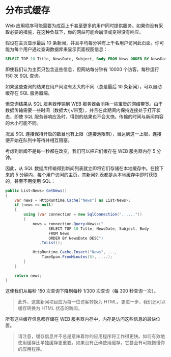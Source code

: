 # 分布式缓存

Web 应用程序可能需要为成百上千甚至更多的用户同时提供服务。如果你没有采取必要的措施，在这种负载下，你的网站可能会崩溃或变得没有响应。

假设在主页显示最后 10 条新闻，并且平均每分钟有上千名用户访问此页面。你可能为每个用户通过查询数据库来显示页面视图信息：

```sql
SELECT TOP 10 Title, NewsDate, Subject, Body FROM News ORDER BY NewsDate DESC
```

即使我们认为主页只包含这些信息，但网站每分钟有 10000 个访客，每秒运行 150 次 SQL 查询。

如果这些查询的结果在用户间没有太大的不同（总是最后 10 条新闻），可以自动缓存在 SQL 服务器端。

但查询结果从 SQL 服务器传输到 WEB 服务器会消耗一些宝贵的网络带宽。由于数据传输需要一些时间（数据大小/带宽），并且在此期间内保持连接处于打开状态，即使 SQL 服务器响应及时，得到的结果也不会太快。传输的时间与新闻内容的大小可能不同。

 况且 SQL 连接保持开启的数目也有上限（连接池限制），当达到这一上限，连接便开始在队列中等待并相互阻塞。

考虑到新闻不是每一秒都在改变，我们可以把它们缓存在 WEB 服务器内存 5 分钟。

因此，从 SQL 数据库传输得到新闻列表就立即将它们存储在本地缓存中。在接下来的 5 分钟内，每个用户访问的主页，其新闻列表都是从本地缓存中即时获取的，甚至不用使用 SQL：

```cs
public List<News> GetNews()
{
    var news = HttpRuntime.Cache["News"] as List<News>;
    if (news == null)
    {
        using (var connection = new SqlConnection("......"))
        {
            news = connection.Query<News>("
                   SELECT TOP 10 Title, NewsDate, Subject, Body
                   FROM News
                   ORDER BY NewsDate DESC")
               .ToList();

            HttpRuntime.Cache.Insert("News", ...,
                TimeSpan.FromMinutes(5), ....);
        }
    }

    return news;
}
```

这使我们从每秒 150 次查询下降到每秒 1/300 次查询（每 300 秒查询一次）。

> 此外，这些新闻项目应为每一位访客转换为 HTML。更进一步，我们还可以缓存转换为 HTML 状态的新闻。

所有这些缓存信息都存储在 WEB 服务器内存中，内存是访问这些信息的最快位置。

> 请注意，缓存信息并不总是意味着你的应用程序将工作得更快。如何有效地使用缓存比单独缓存更重要。如果没有正确使用缓存，它甚至有可能拖慢你的应用程序。



